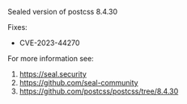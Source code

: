Sealed version of postcss 8.4.30

Fixes:
- CVE-2023-44270

For more information see:
  1. https://seal.security
  2. https://github.com/seal-community
  3. https://github.com/postcss/postcss/tree/8.4.30
